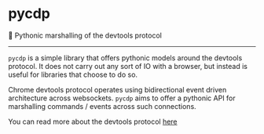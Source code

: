 # pycdp
:snake: Pythonic marshalling of the devtools protocol

-----

`pycdp` is a simple library that offers pythonic models around the devtools protocol.  It does not carry out
any sort of IO with a browser, but instead is useful for libraries that choose to do so.

Chrome devtools protocol operates using bidirectional event driven architecture across websockets.  `pycdp` aims
to offer a pythonic API for marshalling commands / events across such connections.

You can read more about the devtools protocol [here](https://github.com/ChromeDevTools/devtools-protocol)
